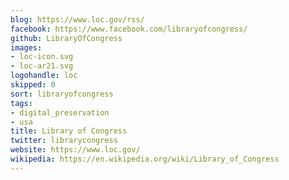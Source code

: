 ```yaml
---
blog: https://www.loc.gov/rss/
facebook: https://www.facebook.com/libraryofcongress/
github: LibraryOfCongress
images:
- loc-icon.svg
- loc-ar21.svg
logohandle: loc
skipped: 0
sort: libraryofcongress
tags:
- digital_preservation
- usa
title: Library of Congress
twitter: librarycongress
website: https://www.loc.gov/
wikipedia: https://en.wikipedia.org/wiki/Library_of_Congress
---
```

